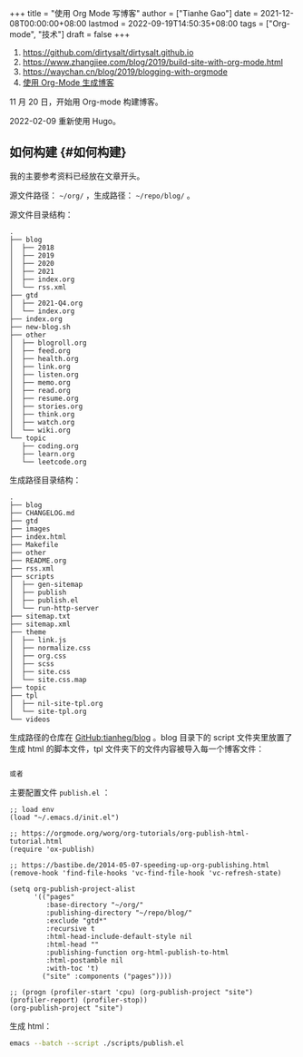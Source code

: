 +++
title = "使用 Org Mode 写博客"
author = ["Tianhe Gao"]
date = 2021-12-08T00:00:00+08:00
lastmod = 2022-09-19T14:50:35+08:00
tags = ["Org-mode", "技术"]
draft = false
+++

1.  <https://github.com/dirtysalt/dirtysalt.github.io>
2.  <https://www.zhangjiee.com/blog/2019/build-site-with-org-mode.html>
3.  <https://waychan.cn/blog/2019/blogging-with-orgmode>
4.  [使用 Org-Mode 生成博客](https://www.shellcodes.org/Emacs/%E4%BD%BF%E7%94%A8Org-Mode%E7%94%9F%E6%88%90%E5%8D%9A%E5%AE%A2.html)

11 月 20 日，开始用 Org-mode 构建博客。

2022-02-09 重新使用 Hugo。


## 如何构建 {#如何构建}

我的主要参考资料已经放在文章开头。

源文件路径： `~/org/` ，生成路径： `~/repo/blog/` 。

源文件目录结构：

```text
.
├── blog
│  ├── 2018
│  ├── 2019
│  ├── 2020
│  ├── 2021
│  ├── index.org
│  └── rss.xml
├── gtd
│  ├── 2021-Q4.org
│  └── index.org
├── index.org
├── new-blog.sh
├── other
│  ├── blogroll.org
│  ├── feed.org
│  ├── health.org
│  ├── link.org
│  ├── listen.org
│  ├── memo.org
│  ├── read.org
│  ├── resume.org
│  ├── stories.org
│  ├── think.org
│  ├── watch.org
│  └── wiki.org
└── topic
   ├── coding.org
   ├── learn.org
   └── leetcode.org
```

生成路径目录结构：

```text
.
├── blog
├── CHANGELOG.md
├── gtd
├── images
├── index.html
├── Makefile
├── other
├── README.org
├── rss.xml
├── scripts
│  ├── gen-sitemap
│  ├── publish
│  ├── publish.el
│  └── run-http-server
├── sitemap.txt
├── sitemap.xml
├── theme
│  ├── link.js
│  ├── normalize.css
│  ├── org.css
│  ├── scss
│  ├── site.css
│  └── site.css.map
├── topic
├── tpl
│  ├── nil-site-tpl.org
│  └── site-tpl.org
└── videos
```

生成路径的仓库在 [GitHub:tianheg/blog](https://github.com/tianheg/blog) 。blog 目录下的 script 文件夹里放置了生成 html 的脚本文件，tpl 文件夹下的文件内容被导入每一个博客文件：

```org

或者

```

主要配置文件 `publish.el` ：

```elisp
;; load env
(load "~/.emacs.d/init.el")

;; https://orgmode.org/worg/org-tutorials/org-publish-html-tutorial.html
(require 'ox-publish)

;; https://bastibe.de/2014-05-07-speeding-up-org-publishing.html
(remove-hook 'find-file-hooks 'vc-find-file-hook 'vc-refresh-state)

(setq org-publish-project-alist
      '(("pages"
         :base-directory "~/org/"
         :publishing-directory "~/repo/blog/"
         :exclude "gtd*"
         :recursive t
         :html-head-include-default-style nil
         :html-head ""
         :publishing-function org-html-publish-to-html
         :html-postamble nil
         :with-toc 't)
        ("site" :components ("pages"))))

;; (progn (profiler-start 'cpu) (org-publish-project "site") (profiler-report) (profiler-stop))
(org-publish-project "site")
```

生成 html：

```sh
emacs --batch --script ./scripts/publish.el
```